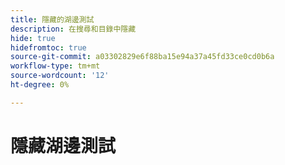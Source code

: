 ```yaml
---
title: 隱藏的湖邊測試
description: 在搜尋和目錄中隱藏
hide: true
hidefromtoc: true
source-git-commit: a03302829e6f88ba15e94a37a45fd33ce0cd0b6a
workflow-type: tm+mt
source-wordcount: '12'
ht-degree: 0%

---
```


# 隱藏湖邊測試

